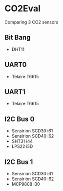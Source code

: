 # CO2Eval
Comparing 3 CO2 sensors

## Bit Bang
- DHT11

## UART0
- Telaire T6615

## UART1
- Telaire T6615

## I2C Bus 0
- Sensirion SCD30 i61
- Sensirion SCD40 i62
- SHT31 i44
- LPS22  i5D

## I2C Bus 1
- Sensirion SCD30 i61
- Sensirion SCD40 i62
- MCP9808 i30
